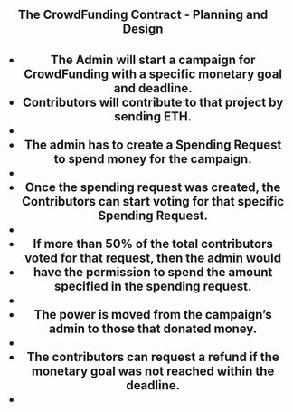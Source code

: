 <div align="center">
  
  <h2>The CrowdFunding Contract - Planning and Design<h2/>
<ul>
<li>The Admin will start a campaign for CrowdFunding with a specific monetary goal and
deadline.
<li>Contributors will contribute to that project by sending ETH.<li/>
<li>The admin has to create a Spending Request to spend money for the campaign.<li/>
<li>Once the spending request was created, the Contributors can start voting for that
specific Spending Request.<li/>
<li>If more than 50% of the total contributors voted for that request, then the admin would
<li>have the permission to spend the amount specified in the spending request.<li/>
<li>The power is moved from the campaign’s admin to those that donated money.<li/>
<li>The contributors can request a refund if the monetary goal was not reached within the
deadline.<li/>
<ul/>
 
<div/>


